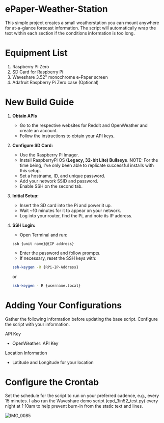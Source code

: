 # ePaper-Weather-Station
This simple project creates a small weatherstation you can mount anywhere for at-a-glance forecast information. The script will automatically wrap the text within each section if the conditions information is too long.

# Equipment List
1. Raspberry Pi Zero
2. SD Card for Raspberry Pi
3. Waveshare 3.52" monochrome e-Paper screen
4. Adafruit Raspberry Pi Zero case (Optional)

# New Build Guide

1. **Obtain APIs**
   - Go to the respective websites for Reddit and OpenWeather and create an account.
   - Follow the instructions to obtain your API keys.

2. **Configure SD Card:**
   - Use the Raspberry Pi Imager.
   - Install RaspberryPi OS <b>(Legacy, 32-bit Lite) Bullseye</b>. NOTE: For the time being, I've only been able to replicate successful installs with this setup.
   - Set a hostname, ID, and unique password.
   - Add your network SSID and password.
   - Enable SSH on the second tab.

3. **Initial Setup:**
   - Insert the SD card into the Pi and power it up.
   - Wait ~10 minutes for it to appear on your network.
   - Log into your router, find the Pi, and note its IP address.

4. **SSH Login:**
   - Open Terminal and run:
   ```
   ssh {unit name}@{IP address}
   ```
   - Enter the password and follow prompts.
   - If necessary, reset the SSH keys with:
   ```sh
   ssh-keygen -R {RPi-IP-Address}
   ```
   or
   ```sh
   ssh-keygen - R {username.local}
   ```
# Adding Your Configurations
Gather the following information before updating the base script. Configure the script with your information.

API Key
- OpenWeather: API Key

Location Information
- Latitude and Longitude for your location

# Configure the Crontab
Set the schedule for the script to run on your preferred cadence, e.g., every 15 minutes.
I also run the Waveshare demo script (epd_3in52_test.py) every night at 1:10am to help prevent burn-in from the static text and lines.

![IMG_0085](https://github.com/user-attachments/assets/b574e333-42d7-4eb8-a791-5b9926c1b199)
